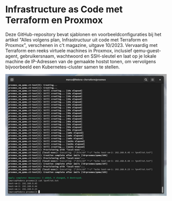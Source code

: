 # Infrastructure as Code met Terraform en Proxmox

Deze GitHub-repository bevat sjablonen en voorbeeldconfiguraties bij het artikel "Alles volgens plan, Infrastructuur uit code met Terraform en Proxmox", verschenen in c't magazine, uitgave 10/2023. Vervaardig met Terraform een reeks virtuele machines in Proxmox, inclusief qemu-guest-agent, gebruikersnaam, wachtwoord en SSH-sleutel en laat op je lokale machine de IP-Adressen van de gemaakte hostst tonen, om vervolgens bijvoorbeeld een Kubernetes-cluster samen te stellen.

<img width="1433" alt="IaC met Terraform en Proxmox" src="https://github.com/cttester/terrprox/blob/118f1fc909141aff1c6cae2696ce74fa9efaa4d2/terrprox1.png">
